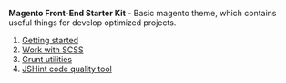 **Magento Front-End Starter Kit** - Basic magento theme, which contains useful things for develop optimized projects.

1. [Getting started](https://github.com/IOZ/magento_starter_kit/wiki/Getting-started)
2. [Work with SCSS](https://github.com/IOZ/magento_starter_kit/wiki/Work-with-SCSS)
3. [Grunt utilities](https://github.com/IOZ/magento_starter_kit/wiki/Grunt-utilities)
4. [JSHint code quality tool](https://github.com/IOZ/magento_starter_kit/wiki/JSHint---code-quality-tool)
